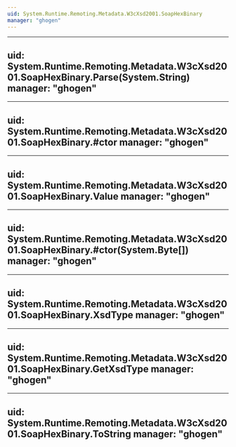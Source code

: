 ```yaml
---
uid: System.Runtime.Remoting.Metadata.W3cXsd2001.SoapHexBinary
manager: "ghogen"
---
```


---
uid: System.Runtime.Remoting.Metadata.W3cXsd2001.SoapHexBinary.Parse(System.String)
manager: "ghogen"
---

---
uid: System.Runtime.Remoting.Metadata.W3cXsd2001.SoapHexBinary.#ctor
manager: "ghogen"
---

---
uid: System.Runtime.Remoting.Metadata.W3cXsd2001.SoapHexBinary.Value
manager: "ghogen"
---

---
uid: System.Runtime.Remoting.Metadata.W3cXsd2001.SoapHexBinary.#ctor(System.Byte[])
manager: "ghogen"
---

---
uid: System.Runtime.Remoting.Metadata.W3cXsd2001.SoapHexBinary.XsdType
manager: "ghogen"
---

---
uid: System.Runtime.Remoting.Metadata.W3cXsd2001.SoapHexBinary.GetXsdType
manager: "ghogen"
---

---
uid: System.Runtime.Remoting.Metadata.W3cXsd2001.SoapHexBinary.ToString
manager: "ghogen"
---
